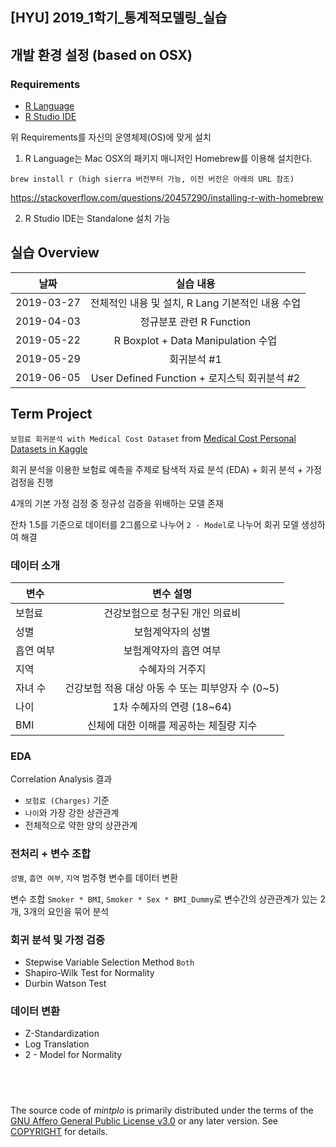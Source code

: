 ## [HYU] 2019_1학기_통계적모델링_실습

## 개발 환경 설정 (based on OSX)
### Requirements
- [R Language](https://www.r-project.org/)
- [R Studio IDE](https://www.rstudio.com/products/rstudio/download/)

위 Requirements를 자신의 운영체제(OS)에 맞게 설치

1. R Language는 Mac OSX의 패키지 매니저인 Homebrew를 이용해 설치한다.
```
brew install r (high sierra 버전부터 가능, 이전 버전은 아래의 URL 참조)
```
https://stackoverflow.com/questions/20457290/installing-r-with-homebrew

2. R Studio IDE는 Standalone 설치 가능

## 실습 Overview
| 날짜   |      실습 내용      |
|----------|:-------------:|
| 2019-03-27 | 전체적인 내용 및 설치, R Lang 기본적인 내용 수업 |
| 2019-04-03 | 정규분포 관련 R Function |
| 2019-05-22 | R Boxplot + Data Manipulation 수업 |
| 2019-05-29 | 회귀분석 #1 |
| 2019-06-05 | User Defined Function + 로지스틱 회귀분석 #2 |

## Term Project

`보험료 회귀분석 with Medical Cost Dataset` from [Medical Cost Personal Datasets in Kaggle](https://www.kaggle.com/mirichoi0218/insurance)

회귀 분석을 이용한 보험료 예측을 주제로 탐색적 자료 분석 (EDA) + 회귀 분석 + 가정 검정을 진행

4개의 기본 가정 검정 중 정규성 검증을 위배하는 모델 존재

잔차 1.5를 기준으로 데이터를 2그룹으로 나누어 `2 - Model`로 나누어 회귀 모델 생성하여 해결

### 데이터 소개

| 변수   |      변수 설명      |
|----------|:-------------:|
| 보험료 | 건강보험으로 청구된 개인 의료비 |
| 성별 | 보험계약자의 성별 |
| 흡연 여부 | 보험계약자의 흡연 여부 |
| 지역 | 수혜자의 거주지 |
| 자녀 수 | 건강보험 적용 대상 아동 수 또는 피부양자 수 (0~5) |
| 나이 | 1차 수혜자의 연령 (18~64) |
| BMI | 신체에 대한 이해를 제공하는 체질량 지수 |

### EDA

Correlation Analysis 결과

- `보험료 (Charges)` 기준
- `나이`와 가장 강한 상관관계
- 전체적으로 약한 양의 상관관계

### 전처리 + 변수 조합

`성별`, `흡연 여부`, `지역` 범주형 변수를 데이터 변환

변수 조합 `Smoker * BMI`, `Smoker * Sex * BMI_Dummy`로 변수간의 상관관계가 있는 2개, 3개의 요인을 묶어 분석

### 회귀 분석 및 가정 검증

- Stepwise Variable Selection Method `Both`
- Shapiro-Wilk Test for Normality
- Durbin Watson Test

### 데이터 변환

- Z-Standardization
- Log Translation
- 2 - Model for Normality

&nbsp;
--------

The source code of *mintplo* is primarily distributed under the terms
of the [GNU Affero General Public License v3.0] or any later version. See
[COPYRIGHT] for details.

[GNU Affero General Public License v3.0]: LICENSE
[COPYRIGHT]: COPYRIGHT
